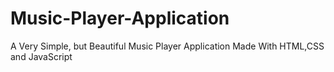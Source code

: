 # Music-Player-Application
A Very Simple, but Beautiful Music Player Application Made With HTML,CSS and JavaScript
